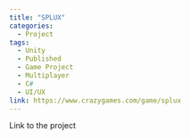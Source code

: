 ```yaml
---
title: "SPLUX"
categories:
  - Project
tags:
  - Unity
  - Published
  - Game Project
  - Multiplayer
  - C#
  - UI/UX
link: https://www.crazygames.com/game/splux
---
```


Link to the project